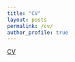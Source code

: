 ```yaml
---
title: "CV"
layout: posts
permalink: /cv/
author_profile: true
---
```


<a class="nav-link" href="../downloads/CV.pdf">CV</a>
